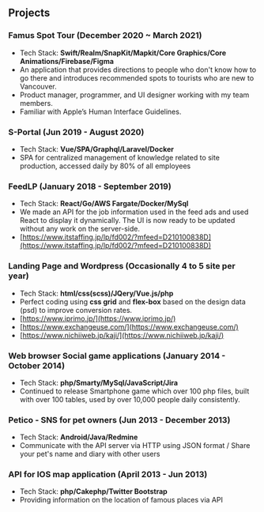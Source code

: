 Projects
---

### Famus Spot Tour (December 2020 ~ March 2021)

- Tech Stack: **Swift/Realm/SnapKit/Mapkit/Core Graphics/Core Animations/Firebase/Figma**
- An application that provides directions to people who don't know how to go there and introduces recommended spots to tourists who are new to Vancouver.
- Product manager, programmer, and UI designer working with my team members.
- Familiar with Apple’s Human Interface Guidelines.

### S-Portal (Jun 2019 - August 2020)

- Tech Stack: **Vue/SPA/Graphql/Laravel/Docker**
- SPA for centralized management of knowledge related to site production, accessed daily by 80% of all employees

### FeedLP (January 2018 - September 2019)

- Tech Stack: **React/Go/AWS Fargate/Docker/MySql**
- We made an API for the job information used in the feed ads and used React to display it dynamically. The UI is now ready to be updated without any work on the server-side.
- [https://www.itstaffing.jp/lp/fd002/?mfeed=D210100838D](https://www.itstaffing.jp/lp/fd002/?mfeed=D210100838D)

### Landing Page and Wordpress (Occasionally 4 to 5 site per year)

- Tech Stack: **html/css(scss)/JQery/Vue.js/php**
- Perfect coding using **css grid** and **flex-box** based on the design data (psd) to improve conversion rates.
- [https://www.iprimo.jp/](https://www.iprimo.jp/)
- [https://www.exchangeuse.com/](https://www.exchangeuse.com/)
- [https://www.nichiiweb.jp/kaji/](https://www.nichiiweb.jp/kaji/)

### Web browser Social game applications (January 2014 - October 2014)

- Tech Stack: **php/Smarty/MySql/JavaScript/Jira**
- Continued to release Smartphone game which over 100 php files, built with over 100 tables, used by over 10,000 people daily consistently.

### Petico - SNS for pet owners (Jun 2013 - December 2013)

- Tech Stack: **Android/Java/Redmine**
- Communicate with the API server via HTTP using JSON format / Share your pet's name and diary with other users

### API for IOS map application (April 2013 - Jun 2013)

- Tech Stack: **php/Cakephp/Twitter Bootstrap**
- Providing information on the location of famous places via API


<!--


### Famus Spot Tour (December 2020 ~ March 2021)

- Tech Stack: **Swift/Realm/SnapKit/Mapkit/Core Graphics/Core Animations/Firebase/Figma**
- An application that provides directions to people who don't know how to go there and introduces recommended spots to tourists who are new to Vancouver.
- Product manager, programmer, and UI designer working with my team members.
- Familiar with Apple’s Human Interface Guidelines.

### S-Portal (Jun 2019 - August 2020)

- Tech Stack: **Vue/SPA/Graphql/Laravel/Docker**
- SPA for centralized management of knowledge related to site production, accessed daily by 80% of all employees

### FeedLP (January 2018 - September 2019)

- Tech Stack: **React/Go/AWS Fargate/Docker/MySql**
- We made an API for the job information used in the feed ads and used React to display it dynamically. The UI is now ready to be updated without any work on the server-side.
- [https://www.itstaffing.jp/lp/fd002/?mfeed=D210100838D](https://www.itstaffing.jp/lp/fd002/?mfeed=D210100838D)

### Landing Page and Wordpress (Occasionally 4 to 5 site per year)

- Tech Stack: **html/css(scss)/JQery/Vue.js/php**
- Perfect coding using **css grid** and **flex-box** based on the design data (psd) to improve conversion rates.
- [https://www.iprimo.jp/](https://www.iprimo.jp/)
- [https://www.exchangeuse.com/](https://www.exchangeuse.com/)
- [https://www.nichiiweb.jp/kaji/](https://www.nichiiweb.jp/kaji/)

### Original CMS (November 2014 - September 2016)

- Tech Stack: **php/Laravel/Slim/Phalcon/Cakephp/Zend/Smarty/MySql/JQuery/JavaScript**
- Creation of portal sites for group companies and renewal of architect office sites
- [https://www.pharmaproduct.co.jp/](https://www.pharmaproduct.co.jp/)
- [https://mynavi-job20s.jp/](https://mynavi-job20s.jp/)
- [http://k-ito.jp/](http://k-ito.jp/)

### Web browser Social game applications (January 2014 - October 2014)

- Tech Stack: **php/Smarty/MySql/JavaScript/Jira**
- Continued to release Smartphone game which over 100 php files, built with over 100 tables, used by over 10,000 people daily consistently.

### Video On Demand delivery system for PC (April 2013 - August 2013)

- Tech Stack: **Java/Spring/Velocity Template/Redmine**
- [https://www.hikaritv.net/](https://www.hikaritv.net/)

### Petico - SNS for pet owners (Jun 2013 - December 2013)

- Tech Stack: **Android/Java/Redmine**
- Communicate with the API server via HTTP using JSON format / Share your pet's name and diary with other users

### API for IOS map application (April 2013 - Jun 2013)

- Tech Stack: **php/Cakephp/Twitter Bootstrap**
- Providing information on the location of famous places via API

### Momoko Planet (Augst 2012 - March 2013)

- Tech Stack: **php/Cakephp/JQuery/Twitter Bootstrap**
- The official website of a famous Japanese manga artist. Selling video and image content that can only be purchased from this site.

### Fishing in Kyushu (Jun 2012 - October 2012)

- Tech Stack: **php/Perl/Postgresql**
- A web app that gives you the latest information on fishing and discounts on fishing gear.
- Migration of a feature phone site made with Perl to a smart phone site using php.

-->